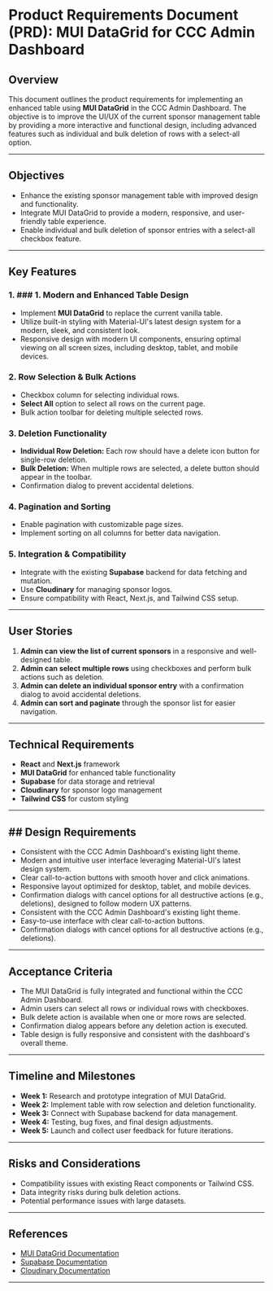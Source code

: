# Product Requirements Document (PRD): MUI DataGrid for CCC Admin Dashboard

## Overview
This document outlines the product requirements for implementing an enhanced table using **MUI DataGrid** in the CCC Admin Dashboard. The objective is to improve the UI/UX of the current sponsor management table by providing a more interactive and functional design, including advanced features such as individual and bulk deletion of rows with a select-all option.

---

## Objectives
- Enhance the existing sponsor management table with improved design and functionality.
- Integrate MUI DataGrid to provide a modern, responsive, and user-friendly table experience.
- Enable individual and bulk deletion of sponsor entries with a select-all checkbox feature.

---

## Key Features
### 1. ### 1. Modern and Enhanced Table Design
- Implement **MUI DataGrid** to replace the current vanilla table.
- Utilize built-in styling with Material-UI's latest design system for a modern, sleek, and consistent look.
- Responsive design with modern UI components, ensuring optimal viewing on all screen sizes, including desktop, tablet, and mobile devices.

### 2. Row Selection & Bulk Actions
- Checkbox column for selecting individual rows.
- **Select All** option to select all rows on the current page.
- Bulk action toolbar for deleting multiple selected rows.

### 3. Deletion Functionality
- **Individual Row Deletion:** Each row should have a delete icon button for single-row deletion.
- **Bulk Deletion:** When multiple rows are selected, a delete button should appear in the toolbar.
- Confirmation dialog to prevent accidental deletions.

### 4. Pagination and Sorting
- Enable pagination with customizable page sizes.
- Implement sorting on all columns for better data navigation.

### 5. Integration & Compatibility
- Integrate with the existing **Supabase** backend for data fetching and mutation.
- Use **Cloudinary** for managing sponsor logos.
- Ensure compatibility with React, Next.js, and Tailwind CSS setup.

---

## User Stories
1. **Admin can view the list of current sponsors** in a responsive and well-designed table.
2. **Admin can select multiple rows** using checkboxes and perform bulk actions such as deletion.
3. **Admin can delete an individual sponsor entry** with a confirmation dialog to avoid accidental deletions.
4. **Admin can sort and paginate** through the sponsor list for easier navigation.

---

## Technical Requirements
- **React** and **Next.js** framework
- **MUI DataGrid** for enhanced table functionality
- **Supabase** for data storage and retrieval
- **Cloudinary** for sponsor logo management
- **Tailwind CSS** for custom styling

---

## ## Design Requirements
- Consistent with the CCC Admin Dashboard's existing light theme.
- Modern and intuitive user interface leveraging Material-UI's latest design system.
- Clear call-to-action buttons with smooth hover and click animations.
- Responsive layout optimized for desktop, tablet, and mobile devices.
- Confirmation dialogs with cancel options for all destructive actions (e.g., deletions), designed to follow modern UX patterns.
- Consistent with the CCC Admin Dashboard's existing light theme.
- Easy-to-use interface with clear call-to-action buttons.
- Confirmation dialogs with cancel options for all destructive actions (e.g., deletions).

---

## Acceptance Criteria
- The MUI DataGrid is fully integrated and functional within the CCC Admin Dashboard.
- Admin users can select all rows or individual rows with checkboxes.
- Bulk delete action is available when one or more rows are selected.
- Confirmation dialog appears before any deletion action is executed.
- Table design is fully responsive and consistent with the dashboard's overall theme.

---

## Timeline and Milestones
- **Week 1:** Research and prototype integration of MUI DataGrid.
- **Week 2:** Implement table with row selection and deletion functionality.
- **Week 3:** Connect with Supabase backend for data management.
- **Week 4:** Testing, bug fixes, and final design adjustments.
- **Week 5:** Launch and collect user feedback for future iterations.

---

## Risks and Considerations
- Compatibility issues with existing React components or Tailwind CSS.
- Data integrity risks during bulk deletion actions.
- Potential performance issues with large datasets.

---

## References
- [MUI DataGrid Documentation](https://mui.com/components/data-grid/)
- [Supabase Documentation](https://supabase.io/docs)
- [Cloudinary Documentation](https://cloudinary.com/documentation)

---

